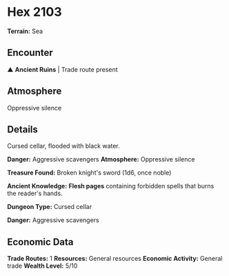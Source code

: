 # Hex 2103

**Terrain:** Sea

## Encounter
▲ **Ancient Ruins** | Trade route present

## Atmosphere
Oppressive silence

## Details
Cursed cellar, flooded with black water.

**Danger:** Aggressive scavengers
**Atmosphere:** Oppressive silence

**Treasure Found:** Broken knight's sword (1d6, once noble)

**Ancient Knowledge:** **Flesh pages** containing forbidden spells that burns the reader's hands.

**Dungeon Type:** Cursed cellar

**Danger:** Aggressive scavengers

## Economic Data
**Trade Routes:** 1
**Resources:** General resources
**Economic Activity:** General trade
**Wealth Level:** 5/10
